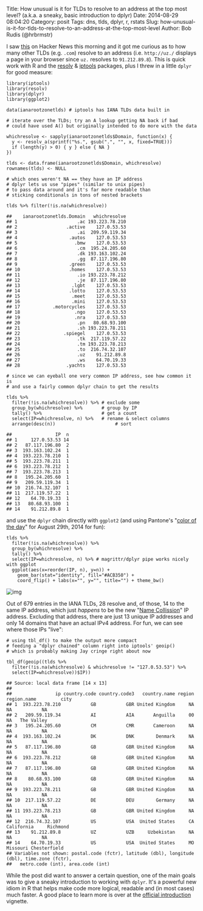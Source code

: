 Title: How unusual is it for TLDs to resolve to an address at the top most level? (a.k.a. a sneaky, basic introduction to dplyr)
Date: 2014-08-29 08:04:20
Category: posit
Tags: dns, tlds, dplyr, r, rstats
Slug: how-unusual-is-it-for-tlds-to-resolve-to-an-address-at-the-top-most-level
Author: Bob Rudis (@hrbrmstr)

I saw [this](https://news.ycombinator.com/item?id=8241283) on Hacker News this morning and it got me curious as to how many other TLDs (e.g. `.com`) resolve to an address (i.e. `http://uz./` displays a page in your browser since `uz.` resolves to `91.212.89.8`). This is quick work with R and the [resolv](http://github.com/hrbrmstr/resolv) &amp; [iptools](http://github.com/hrbrmstr/iptools) packages, plus I threw in a little `dplyr` for good measure:

    library(iptools)
    library(resolv)
    library(dplyr)
    library(ggplot2)
    
    data(ianarootzonetlds) # iptools has IANA TLDs data built in
    
    # iterate over the TLDs; try an A lookup getting NA back if bad
    # could have used A() but originally intended to do more with the data
    
    whichresolve <- sapply(ianarootzonetlds$Domain, function(x) {
      y <- resolv_a(sprintf("%s.", gsub(".", "", x, fixed=TRUE)))
      if (length(y) > 0) { y } else { NA }
    })
    
    tlds <- data.frame(ianarootzonetlds$Domain, whichresolve)
    rownames(tlds) <- NULL
    
    # which ones weren't NA == they have an IP address
    # dplyr lets us use "pipes" (similar to unix pipes)
    # to pass data around and it's far more readable than 
    # sticking conditionals in tons of nested brackets
    
    tlds %>% filter(!is.na(whichresolve))
    
    ##    ianarootzonetlds.Domain   whichresolve
    ## 1                      .ac 193.223.78.210
    ## 2                  .active    127.0.53.53
    ## 3                      .ai  209.59.119.34
    ## 4                   .autos    127.0.53.53
    ## 5                     .bmw    127.0.53.53
    ## 6                      .cm  195.24.205.60
    ## 7                      .dk 193.163.102.24
    ## 8                      .gg  87.117.196.80
    ## 9                   .green    127.0.53.53
    ## 10                  .homes    127.0.53.53
    ## 11                     .io 193.223.78.212
    ## 12                     .je  87.117.196.80
    ## 13                   .lgbt    127.0.53.53
    ## 14                  .lotto    127.0.53.53
    ## 15                   .meet    127.0.53.53
    ## 16                   .mini    127.0.53.53
    ## 17            .motorcycles    127.0.53.53
    ## 18                    .ngo    127.0.53.53
    ## 19                    .nra    127.0.53.53
    ## 20                     .pn   80.68.93.100
    ## 21                     .sh 193.223.78.211
    ## 22                .spiegel    127.0.53.53
    ## 23                     .tk  217.119.57.22
    ## 24                     .tm 193.223.78.213
    ## 25                     .to  216.74.32.107
    ## 26                     .uz    91.212.89.8
    ## 27                     .ws    64.70.19.33
    ## 28                 .yachts    127.0.53.53
    
    # since we can eyeball one very common IP address, see how common it is
    # and use a fairly common dplyr chain to get the results
    
    tlds %>% 
      filter(!is.na(whichresolve)) %>% # exclude some
      group_by(whichresolve) %>%       # group by IP
      tally() %>%                      # get a count
      select(IP=whichresolve, n) %>%   # rename & select columns
      arrange(desc(n))                      # sort
      
    ##                IP  n
    ## 1     127.0.53.53 14
    ## 2   87.117.196.80  2
    ## 3  193.163.102.24  1
    ## 4  193.223.78.210  1
    ## 5  193.223.78.211  1
    ## 6  193.223.78.212  1
    ## 7  193.223.78.213  1
    ## 8   195.24.205.60  1
    ## 9   209.59.119.34  1
    ## 10  216.74.32.107  1
    ## 11  217.119.57.22  1
    ## 12    64.70.19.33  1
    ## 13   80.68.93.100  1
    ## 14    91.212.89.8  1
    
and use the `dplyr` chain directly with `ggplot2` (and using Pantone's "[color of the day](https://www.pantone.com/pages/colorstrology/colorstrology.aspx)" for August 29th, 2014 for fun):

    tlds %>% 
      filter(!is.na(whichresolve)) %>% 
      group_by(whichresolve) %>%
      tally() %>% 
      select(IP=whichresolve, n) %>% # magrittr/dplyr pipe works nicely with ggplot
      ggplot(aes(x=reorder(IP, n), y=n)) + 
        geom_bar(stat="identity", fill="#ACB350") + 
        coord_flip() + labs(x="", y="", title="") + theme_bw()

![img](http://dds.ec/blog/images/2014/08/pantone-ips.png)

Out of 679 entries in the IANA TLDs, 28 resolve and, of those, 14 to the same IP address, which just *happens* to be the new "[Name Collission](https://www.icann.org/news/announcement-2-2014-08-01-en)" IP address. Excluding that address, there are just 13 unique IP addresses and only 14 domains that have an actual IPv4 address. For fun, we can see where those IPs "live":

    # using tbl_df() to make the output more compact
    # feeding a "dplyr chained" column right into iptools' geoip()
    # which is probably making Jay cringe right about now
    
    tbl_df(geoip((tlds %>% 
      filter(!is.na(whichresolve) & whichresolve != "127.0.53.53") %>% 
      select(IP=whichresolve))$IP))
    
    ## Source: local data frame [14 x 13]
    ## 
    ##                ip country.code country.code3   country.name region region.name         city
    ## 1  193.223.78.210           GB           GBR United Kingdom     NA          NA           NA
    ## 2   209.59.119.34           AI           AIA       Anguilla     00          NA   The Valley
    ## 3   195.24.205.60           CM           CMR       Cameroon     NA          NA           NA
    ## 4  193.163.102.24           DK           DNK        Denmark     NA          NA           NA
    ## 5   87.117.196.80           GB           GBR United Kingdom     NA          NA           NA
    ## 6  193.223.78.212           GB           GBR United Kingdom     NA          NA           NA
    ## 7   87.117.196.80           GB           GBR United Kingdom     NA          NA           NA
    ## 8    80.68.93.100           GB           GBR United Kingdom     NA          NA           NA
    ## 9  193.223.78.211           GB           GBR United Kingdom     NA          NA           NA
    ## 10  217.119.57.22           DE           DEU        Germany     NA          NA           NA
    ## 11 193.223.78.213           GB           GBR United Kingdom     NA          NA           NA
    ## 12  216.74.32.107           US           USA  United States     CA  California     Richmond
    ## 13    91.212.89.8           UZ           UZB     Uzbekistan     NA          NA           NA
    ## 14    64.70.19.33           US           USA  United States     MO    Missouri Chesterfield
    ## Variables not shown: postal.code (fctr), latitude (dbl), longitude (dbl), time.zone (fctr),
    ##   metro.code (int), area.code (int)

While the post did want to answer a certain question, one of the main goals was to give a sneaky introduction to working with `dplyr`. It's a powerful new idiom in R that helps make code more logical, readable and (in most cases) much faster. A good place to learn more is over at the [official introduction](http://cran.rstudio.com/web/packages/dplyr/vignettes/introduction.html) vignette.

